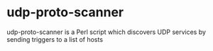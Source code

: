 # udp-proto-scanner
udp-proto-scanner is a Perl script which discovers UDP services by sending triggers to a list of hosts
